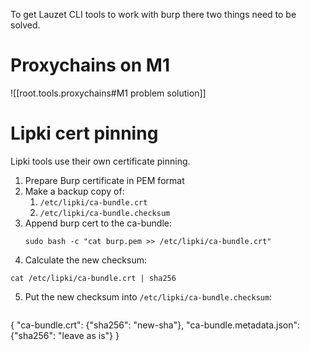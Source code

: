 To get Lauzet CLI tools to work with burp there two things need to be solved.
# Proxychains on M1
![[root.tools.proxychains#M1 problem solution]]

# Lipki cert pinning
Lipki tools use their own certificate pinning.
1. Prepare Burp certificate in PEM format
2. Make a backup copy of:
	1. `/etc/lipki/ca-bundle.crt`
	2. `/etc/lipki/ca-bundle.checksum`
3. Append burp cert to the ca-bundle:
   ```
   sudo bash -c "cat burp.pem >> /etc/lipki/ca-bundle.crt"
   ```
4. Calculate the new checksum:
```
cat /etc/lipki/ca-bundle.crt | sha256
```
5. Put the new checksum into `/etc/lipki/ca-bundle.checksum`:
   ```json
{
"ca-bundle.crt": {"sha256": "new-sha"},
"ca-bundle.metadata.json": {"sha256": "leave as is"}
}
```

